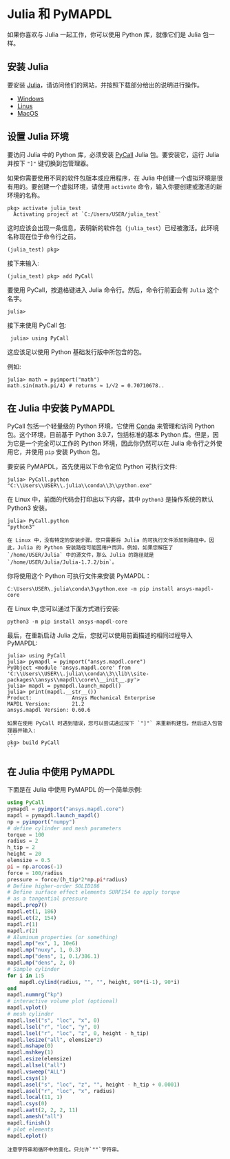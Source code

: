 # Julia 和 PyMAPDL
如果你喜欢与 Julia 一起工作，你可以使用 Python 库，就像它们是 Julia 包一样。

## 安装 Julia
要安装 [Julia](https://julialang.org/)，请访问他们的网站，并按照下载部分给出的说明进行操作。
- [Windows](https://julialang.org/downloads/platform/#windows)
- [Linus](https://julialang.org/downloads/platform/#linux_and_freebsd)
- [MacOS](https://julialang.org/downloads/platform/#macos)

## 设置 Julia 环境
要访问 Julia 中的 Python 库，必须安装 [PyCall](https://github.com/JuliaPy/PyCall.jl) Julia 包。要安装它，运行 Julia 并按下 `"]"` 键切换到包管理器。

如果你需要使用不同的软件包版本或应用程序，在 Julia 中创建一个虚拟环境是很有用的。要创建一个虚拟环境，请使用 `activate` 命令，输入你要创建或激活的新环境的名称。

``` 
pkg> activate julia_test
  Activating project at `C:/Users/USER/julia_test`
```

这时应该会出现一条信息，表明新的软件包（`julia_test`）已经被激活。此环境名称现在位于命令行之前。

``` 
(julia_test) pkg>
```

接下来输入:

``` 
(julia_test) pkg> add PyCall
```

要使用 PyCall，按退格键进入 Julia 命令行。然后，命令行前面会有 `Julia` 这个名字。

``` 
julia>
```

接下来使用 PyCall 包:

```
 julia> using PyCall
```

这应该足以使用 Python 基础发行版中所包含的包。

例如:

``` 
julia> math = pyimport("math")
math.sin(math.pi/4) # returns ≈ 1/√2 = 0.70710678..
```

## 在 Julia 中安装 PyMAPDL
PyCall 包括一个轻量级的 Python 环境，它使用 [Conda](https://conda.io/) 来管理和访问 Python 包。这个环境，目前基于 Python 3.9.7，包括标准的基本 Python 库。但是，因为它是一个完全可以工作的 Python 环境，因此你仍然可以在 Julia 命令行之外使用它，并使用 `pip` 安装 Python 包。

要安装 PyMAPDL，首先使用以下命令定位 Python 可执行文件:

```
julia> PyCall.python
"C:\\Users\\USER\\.julia\\conda\\3\\python.exe"
```

在 Linux 中，前面的代码会打印出以下内容，其中 `python3` 是操作系统的默认 Python3 安装。

```
julia> PyCall.python
"python3"
```

```{note}
在 Linux 中，没有特定的安装步骤。您只需要将 Julia 的可执行文件添加到路径中。因此，Julia 的 Python 安装路径可能因用户而异。例如，如果您解压了 `/home/USER/Julia` 中的源文件，那么 Julia 的路径就是 `/home/USER/Julia/Julia-1.7.2/bin`。
```

你将使用这个 Python 可执行文件来安装 PyMAPDL：

``` 
C:\Users\USER\.julia\conda\3\python.exe -m pip install ansys-mapdl-core
```

在 Linux 中,您可以通过下面方式进行安装:

```
python3 -m pip install ansys-mapdl-core
```

最后，在重新启动 Julia 之后，您就可以使用前面描述的相同过程导入 PyMAPDL:

```
julia> using PyCall
julia> pymapdl = pyimport("ansys.mapdl.core")
PyObject <module 'ansys.mapdl.core' from 'C:\\Users\\USER\\.julia\\conda\\3\\lib\\site-packages\\ansys\\mapdl\\core\\__init__.py'>
julia> mapdl = pymapdl.launch_mapdl()
julia> print(mapdl.__str__())
Product:             Ansys Mechanical Enterprise
MAPDL Version:       21.2
ansys.mapdl Version: 0.60.6
```

````{note}
如果在使用 PyCall 时遇到错误，您可以尝试通过按下 `"]"` 来重新构建包，然后进入包管理器并输入:
```
pkg> build PyCall
```
````

## 在 Julia 中使用 PyMAPDL
下面是在 Julia 中使用 PyMAPDL 的一个简单示例:

```julia
using PyCall
pymapdl = pyimport("ansys.mapdl.core")
mapdl = pymapdl.launch_mapdl()
np = pyimport("numpy")
# define cylinder and mesh parameters
torque = 100
radius = 2
h_tip = 2
height = 20
elemsize = 0.5
pi = np.arccos(-1)
force = 100/radius
pressure = force/(h_tip*2*np.pi*radius)
# Define higher-order SOLID186
# Define surface effect elements SURF154 to apply torque
# as a tangential pressure
mapdl.prep7()
mapdl.et(1, 186)
mapdl.et(2, 154)
mapdl.r(1)
mapdl.r(2)
# Aluminum properties (or something)
mapdl.mp("ex", 1, 10e6)
mapdl.mp("nuxy", 1, 0.3)
mapdl.mp("dens", 1, 0.1/386.1)
mapdl.mp("dens", 2, 0)
# Simple cylinder
for i in 1:5
    mapdl.cylind(radius, "", "", height, 90*(i-1), 90*i)
end
mapdl.nummrg("kp")
# interactive volume plot (optional)
mapdl.vplot()
# mesh cylinder
mapdl.lsel("s", "loc", "x", 0)
mapdl.lsel("r", "loc", "y", 0)
mapdl.lsel("r", "loc", "z", 0, height - h_tip)
mapdl.lesize("all", elemsize*2)
mapdl.mshape(0)
mapdl.mshkey(1)
mapdl.esize(elemsize)
mapdl.allsel("all")
mapdl.vsweep("ALL")
mapdl.csys(1)
mapdl.asel("s", "loc", "z", "", height - h_tip + 0.0001)
mapdl.asel("r", "loc", "x", radius)
mapdl.local(11, 1)
mapdl.csys(0)
mapdl.aatt(2, 2, 2, 11)
mapdl.amesh("all")
mapdl.finish()
# plot elements
mapdl.eplot()
```

```{note}
注意字符串和循环中的变化。只允许`""`字符串。
```










